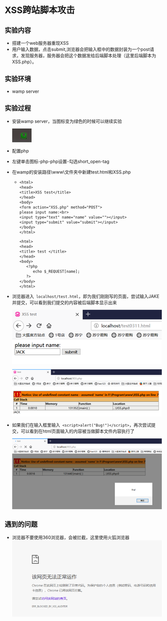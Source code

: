 # XSS跨站脚本攻击

## 实验内容

* 搭建一个web服务器重现XSS
* 用户输入数据，点击submit,浏览器会把输入框中的数据封装为一个post请求，发现服务器，服务器会把这个数据发给后端脚本处理（这里后端脚本为XSS.php）。

## 实验环境

* wamp server

## 实验过程

* 安装wamp server，当图标变为绿色的时候可以继续实验

  ![](wampservergreen.png)

* 配置php
  
* 左键单击图标-php-php设置-勾选short_open-tag
  
* 在wamp的安装路径\www\文件夹中新建test.html和XSS.php

  * ```php+HTML
    <html>
    <head>
    <title>XSS test</title>
    </head>
    <body>
    <form action="XSS.php" method="POST">
    please input name:<br>
    <input type="text" name="name" value=""></input>
    <input type="submit" value="submit"></input>
    </body>
    </html>
    
    ```

    ```php+HTML
    <html>
    <head>
    <title> test </title>
    </head>
    <body>
       <?php
          echo $_REQUEST[name];
       ?>
    </body>
    </html>
    ```

    

* 浏览器进入` localhost/test.html`，即为我们刚刚写的页面，尝试输入JAKE并提交，可以看到我们提交的内容被后端脚本显示出来

  ![](inputJack.png)

  ![](showJack.png)

* 如果我们在输入框里输入` <script>alert("Bug!")</script>`，再次尝试提交，可以看到在html页面输入的内容被当做脚本文件内容执行了

  ![](MessageBox.png)

## 遇到的问题

* 浏览器不要使用360浏览器，会被拦截，这里使用火狐浏览器
![](error.png)
